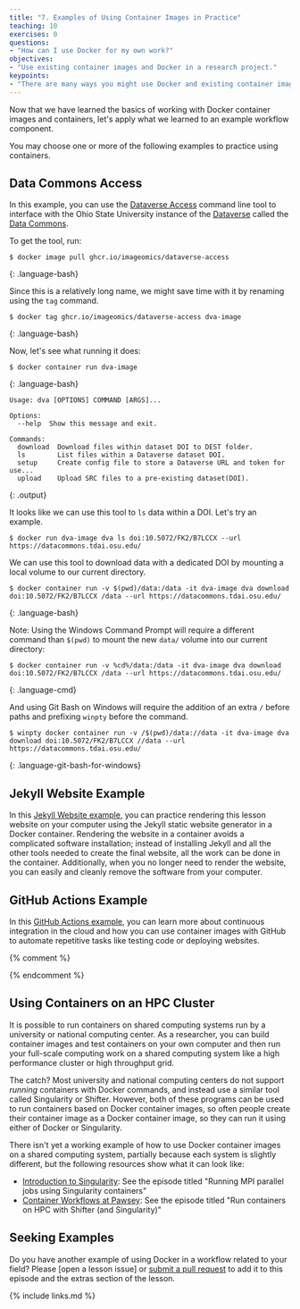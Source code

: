 ```yaml
---
title: "7. Examples of Using Container Images in Practice"
teaching: 10
exercises: 0
questions:
- "How can I use Docker for my own work?"
objectives:
- "Use existing container images and Docker in a research project."
keypoints:
- "There are many ways you might use Docker and existing container images in your research project."
---
```


Now that we have learned the basics of working with Docker container images and containers,
let's apply what we learned to an example workflow component.

You may choose one or more of the following examples to practice using containers.

## Data Commons Access

In this example, you can use the [Dataverse Access](https://github.com/Imageomics/dataverse-access) command line tool to interface with the Ohio State University instance of the [Dataverse](https://dataverse.org/) called the [Data Commons](https://datacommons.tdai.osu.edu/).

To get the tool, run:
~~~
$ docker image pull ghcr.io/imageomics/dataverse-access
~~~
{: .language-bash}

Since this is a relatively long name, we might save time with it by renaming using the `tag` command.
~~~
$ docker tag ghcr.io/imageomics/dataverse-access dva-image
~~~
{: .language-bash}

Now, let's see what running it does:
~~~
$ docker container run dva-image 
~~~
{: .language-bash}
~~~
Usage: dva [OPTIONS] COMMAND [ARGS]...

Options:
  --help  Show this message and exit.

Commands:
  download  Download files within dataset DOI to DEST folder.
  ls        List files within a Dataverse dataset DOI.
  setup     Create config file to store a Dataverse URL and token for use...
  upload    Upload SRC files to a pre-existing dataset(DOI).
~~~
{: .output}

It looks like we can use this tool to `ls` data within a DOI. Let's try an example.
~~~
$ docker run dva-image dva ls doi:10.5072/FK2/B7LCCX --url https://datacommons.tdai.osu.edu/
~~~

We can use this tool to download data with a dedicated DOI by mounting a local volume to our current directory.
~~~
$ docker container run -v $(pwd)/data:/data -it dva-image dva download doi:10.5072/FK2/B7LCCX /data --url https://datacommons.tdai.osu.edu/
~~~
{: .language-bash}

Note: Using the Windows Command Prompt will require a different command than `$(pwd)` to mount the new `data/` volume into our current directory:
~~~
$ docker container run -v %cd%/data:/data -it dva-image dva download doi:10.5072/FK2/B7LCCX /data --url https://datacommons.tdai.osu.edu/
~~~
{: .language-cmd}

And using Git Bash on Windows will require the addition of an extra `/` before paths and prefixing `winpty` before the command.
~~~
$ winpty docker container run -v /$(pwd)/data://data -it dva-image dva download doi:10.5072/FK2/B7LCCX //data --url https://datacommons.tdai.osu.edu/
~~~
{: .language-git-bash-for-windows}


## Jekyll Website Example

In this [Jekyll Website example](../e02-jekyll-lesson-example), you can practice
rendering this lesson website on your computer using the Jekyll static website generator in a Docker container.
Rendering the website in a container avoids a complicated software installation; instead of installing Jekyll and all the other tools needed to create the final website, all the work can be done in the container.
Additionally, when you no longer need to render the website, you can easily and cleanly remove the software from your computer.

## GitHub Actions Example

In this [GitHub Actions example](../e01-github-actions), you can learn more about
continuous integration in the cloud and how you can use container images with GitHub to
automate repetitive tasks like testing code or deploying websites.

{% comment %}
<!--- Placeholder for
## Geospatial Example

Ask @mkuzak to make a PR to add extra for <https://github.com/escience-academy/docker-gdal-demo>

-->
{% endcomment %}

## Using Containers on an HPC Cluster

It is possible to run containers on shared computing systems run by a university or national
computing center. As a researcher, you can build container images and test containers on your own
computer and then run your full-scale computing work on a shared computing
system like a high performance cluster or high throughput grid.

The catch? Most university and national computing centers do not support *running*
containers with Docker commands, and instead use a similar tool called Singularity or
Shifter. However, both of these programs can be used to run containers based on Docker container images,
so often people create their container image as a Docker container image, so they can
run it using either of Docker or Singularity.

There isn't yet a working example of how to use Docker container images on a shared
computing system, partially because each system is slightly different, but the
following resources show what it can look like:

- [Introduction to Singularity](https://carpentries-incubator.github.io/singularity-introduction/): See the episode titled "Running MPI parallel jobs using Singularity containers"
- [Container Workflows at Pawsey](https://pawseysc.github.io/container-workflows/): See the episode titled "Run containers on HPC with Shifter (and Singularity)"

## Seeking Examples

Do you have another example of using Docker in a workflow related to your field?  Please [open a lesson issue] or [submit a pull request] to add it to this episode and the extras section of the lesson.


{% include links.md %}

[submit a pull request]: https://github.com/carpentries-incubator/docker-introduction/pulls
